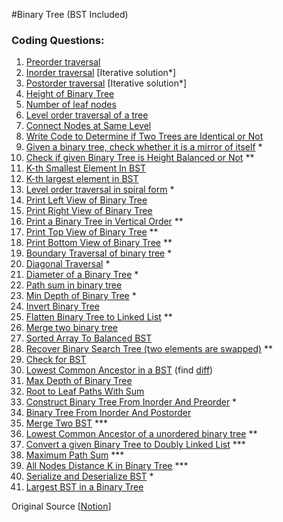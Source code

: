 #Binary Tree (BST Included)

### Coding Questions:

1. [Preorder traversal](https://practice.geeksforgeeks.org/problems/preorder-traversal/1)
2. [Inorder traversal](https://practice.geeksforgeeks.org/problems/inorder-traversal/1) [Iterative solution*]
3. [Postorder traversal](https://practice.geeksforgeeks.org/problems/postorder-traversal/1) [Iterative solution*]
4. [Height of Binary Tree](https://practice.geeksforgeeks.org/problems/height-of-binary-tree/1)
5. [Number of leaf nodes](https://practice.geeksforgeeks.org/problems/count-leaves-in-binary-tree/1)
6. [Level order traversal of a tree](https://practice.geeksforgeeks.org/problems/level-order-traversal/1)
7. [Connect Nodes at Same Level](https://practice.geeksforgeeks.org/problems/connect-nodes-at-same-level/1)
8. [Write Code to Determine if Two Trees are Identical or Not](https://practice.geeksforgeeks.org/problems/determine-if-two-trees-are-identical/1)
9. [Given a binary tree, check whether it is a mirror of itself](https://practice.geeksforgeeks.org/problems/symmetric-tree/1) *
10. [Check if given Binary Tree is Height Balanced or Not](https://practice.geeksforgeeks.org/problems/check-for-balanced-tree/1) **
11. [K-th Smallest Element In BST](https://practice.geeksforgeeks.org/problems/find-k-th-smallest-element-in-bst/1)
12. [K-th largest element in BST](https://practice.geeksforgeeks.org/problems/kth-largest-element-in-bst/1)
13. [Level order traversal in spiral form](https://practice.geeksforgeeks.org/problems/level-order-traversal-in-spiral-form/1) *
14. [Print Left View of Binary Tree](https://practice.geeksforgeeks.org/problems/left-view-of-binary-tree/1)
15. [Print Right View of Binary Tree](https://practice.geeksforgeeks.org/problems/right-view-of-binary-tree/1)
16. [Print a Binary Tree in Vertical Order](https://practice.geeksforgeeks.org/problems/print-a-binary-tree-in-vertical-order/1) **
17. [Print Top View of Binary Tree](https://practice.geeksforgeeks.org/problems/top-view-of-binary-tree/1) **
18. [Print Bottom View of Binary Tree](https://practice.geeksforgeeks.org/problems/bottom-view-of-binary-tree/1) **
19. [Boundary Traversal of binary tree](https://practice.geeksforgeeks.org/problems/boundary-traversal-of-binary-tree/1#) *
20. [Diagonal Traversal](https://practice.geeksforgeeks.org/problems/diagonal-traversal-of-binary-tree/1) *
21. [Diameter of a Binary Tree](https://practice.geeksforgeeks.org/problems/diameter-of-binary-tree/1) *
22. [Path sum in binary tree](https://practice.geeksforgeeks.org/problems/root-to-leaf-path-sum/1)
23. [Min Depth of Binary Tree](https://practice.geeksforgeeks.org/problems/minimum-depth-of-a-binary-tree/1) *
24. [Invert Binary Tree](https://leetcode.com/problems/invert-binary-tree/)
25. [Flatten Binary Tree to Linked List](https://leetcode.com/problems/flatten-binary-tree-to-linked-list/) **
26. [Merge two binary tree](https://leetcode.com/problems/merge-two-binary-trees/)
27. [Sorted Array To Balanced BST](https://leetcode.com/problems/convert-sorted-array-to-binary-search-tree/)
28. [Recover Binary Search Tree (two elements are swapped)](https://practice.geeksforgeeks.org/problems/fixed-two-nodes-of-a-bst/1) **
29. [Check for BST](https://practice.geeksforgeeks.org/problems/check-for-bst/1)
30. [Lowest Common Ancestor in a BST](https://practice.geeksforgeeks.org/problems/lowest-common-ancestor-in-a-bst/1) (find [diff](https://ide.geeksforgeeks.org/wJeUSuI8zX))
31. [Max Depth of Binary Tree](https://leetcode.com/problems/maximum-depth-of-binary-tree/)
32. [Root to Leaf Paths With Sum](https://leetcode.com/problems/path-sum-ii/) 
33. [Construct Binary Tree From Inorder And Preorder](https://leetcode.com/problems/construct-binary-tree-from-preorder-and-inorder-traversal/) *
34. [Binary Tree From Inorder And Postorder](https://leetcode.com/problems/construct-binary-tree-from-inorder-and-postorder-traversal/)
35. [Merge Two BST](https://practice.geeksforgeeks.org/problems/merge-two-bst-s/1) ***
36. [Lowest Common Ancestor of a unordered binary tree](https://leetcode.com/problems/lowest-common-ancestor-of-a-binary-tree/) **
37. [Convert a given Binary Tree to Doubly Linked List](https://practice.geeksforgeeks.org/problems/binary-tree-to-dll/1) ***
38. [Maximum Path Sum](https://leetcode.com/problems/binary-tree-maximum-path-sum/) ***
39. [All Nodes Distance K in Binary Tree](https://leetcode.com/problems/all-nodes-distance-k-in-binary-tree/) ***
40. [Serialize and Deserialize BST](https://leetcode.com/problems/serialize-and-deserialize-bst/) *
41. [Largest BST in a Binary Tree](https://practice.geeksforgeeks.org/problems/largest-bst/1)

Original Source [[Notion](https://www.notion.so/Binary-Tree-9c3c5276e1b544679bb00e7b0732bc51)]